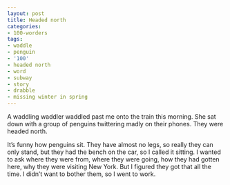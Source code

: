 ```yaml
---
layout: post
title: Headed north
categories:
- 100-worders
tags:
- waddle
- penguin
- '100'
- headed north
- word
- subway
- story
- drabble
- missing winter in spring
---
```

A waddling waddler waddled past me onto the train this morning. She sat down with a group of penguins twittering madly on their phones. They were headed north.

It’s funny how penguins sit. They have almost no legs, so really they can only stand, but they had the bench on the car, so I called it sitting.
I wanted to ask where they were from, where they were going, how they had gotten here, why they were visiting New York. But I figured they got that all the time. I didn’t want to bother them, so I went to work.
